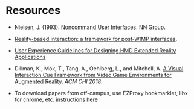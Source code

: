 # Resources

* Nielsen, J. (1993). [Noncommand User Interfaces](https://www.nngroup.com/articles/noncommand/). NN Group.
* [Reality-based interaction: a framework for post-WIMP interfaces](https://dl.acm.org/doi/10.1145/1357054.1357089).
* [User Experience Guidelines for Designing HMD Extended Reality Applications](https://link.springer.com/chapter/10.1007/978-3-030-29390-1_18)
* Dillman, K., Mok, T., Tang, A., Oehlberg, L., and Mitchell, A. [A Visual Interaction Cue Framework from Video Game Environments for Augmented Reality](https://dl.acm.org/citation.cfm?doid=3173574.3173714). *ACM CHI 2018*.

* To download papers from off-campus, use EZProxy bookmarklet, libx for chrome, etc. [instructions here](https://library.ucalgary.ca/c.php?g=255563&p=1704031)